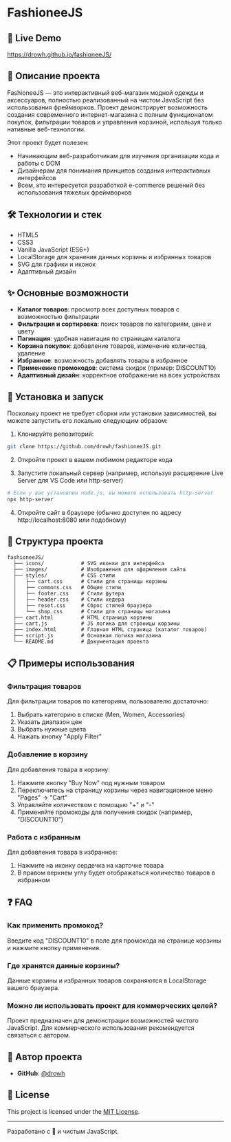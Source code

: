 # FashioneeJS

## 💫 Live Demo

https://drowh.github.io/fashioneeJS/

## 📝 Описание проекта

FashioneeJS — это интерактивный веб-магазин модной одежды и аксессуаров, полностью реализованный на чистом JavaScript без использования фреймворков. Проект демонстрирует возможность создания современного интернет-магазина с полным функционалом покупок, фильтрации товаров и управления корзиной, используя только нативные веб-технологии.

Этот проект будет полезен:

- Начинающим веб-разработчикам для изучения организации кода и работы с DOM
- Дизайнерам для понимания принципов создания интерактивных интерфейсов
- Всем, кто интересуется разработкой e-commerce решений без использования тяжелых фреймворков

## 🛠️ Технологии и стек

- HTML5
- CSS3
- Vanilla JavaScript (ES6+)
- LocalStorage для хранения данных корзины и избранных товаров
- SVG для графики и иконок
- Адаптивный дизайн

## ✨ Основные возможности

- **Каталог товаров**: просмотр всех доступных товаров с возможностью фильтрации
- **Фильтрация и сортировка**: поиск товаров по категориям, цене и цвету
- **Пагинация**: удобная навигация по страницам каталога
- **Корзина покупок**: добавление товаров, изменение количества, удаление
- **Избранное**: возможность добавлять товары в избранное
- **Применение промокодов**: система скидок (пример: DISCOUNT10)
- **Адаптивный дизайн**: корректное отображение на всех устройствах

## 🚀 Установка и запуск

Поскольку проект не требует сборки или установки зависимостей, вы можете запустить его локально следующим образом:

1. Клонируйте репозиторий:

```bash
git clone https://github.com/drowh/fashioneeJS.git
```

2. Откройте проект в вашем любимом редакторе кода

3. Запустите локальный сервер (например, используя расширение Live Server для VS Code или http-server)

```bash
# Если у вас установлен node.js, вы можете использовать http-server
npx http-server
```

4. Откройте сайт в браузере (обычно доступен по адресу http://localhost:8080 или подобному)

## 📁 Структура проекта

```
fashioneeJS/
  ├── icons/            # SVG иконки для интерфейса
  ├── images/           # Изображения для оформления сайта
  ├── styles/           # CSS стили
  │   ├── cart.css      # Стили для страницы корзины
  │   ├── commons.css   # Общие стили
  │   ├── footer.css    # Стили футера
  │   ├── header.css    # Стили хедера
  │   ├── reset.css     # Сброс стилей браузера
  │   └── shop.css      # Стили для страницы магазина
  ├── cart.html         # HTML страница корзины
  ├── cart.js           # JS логика для страницы корзины
  ├── index.html        # Главная HTML страница (каталог товаров)
  ├── script.js         # Основная логика магазина
  └── README.md         # Документация проекта
```

## 📋 Примеры использования

### Фильтрация товаров

Для фильтрации товаров по категориям, пользователю достаточно:

1. Выбрать категорию в списке (Men, Women, Accessories)
2. Указать диапазон цен
3. Выбрать нужные цвета
4. Нажать кнопку "Apply Filter"

### Добавление в корзину

Для добавления товара в корзину:

1. Нажмите кнопку "Buy Now" под нужным товаром
2. Переключитесь на страницу корзины через навигационное меню "Pages" -> "Cart"
3. Управляйте количеством с помощью "+" и "-"
4. Применяйте промокоды для получения скидок (например, "DISCOUNT10")

### Работа с избранным

Для добавления товара в избранное:

1. Нажмите на иконку сердечка на карточке товара
2. В правом верхнем углу будет отображаться количество товаров в избранном

## ❓ FAQ

### Как применить промокод?

Введите код "DISCOUNT10" в поле для промокода на странице корзины и нажмите кнопку применения.

### Где хранятся данные корзины?

Данные корзины и избранных товаров сохраняются в LocalStorage вашего браузера.

### Можно ли использовать проект для коммерческих целей?

Проект предназначен для демонстрации возможностей чистого JavaScript. Для коммерческого использования рекомендуется связаться с автором.

## 👤 Автор проекта

- **GitHub**: [@drowh](https://github.com/drowh)

## 📄 License

This project is licensed under the [MIT License](./LICENSE).

---

Разработано с 💜 и чистым JavaScript.

